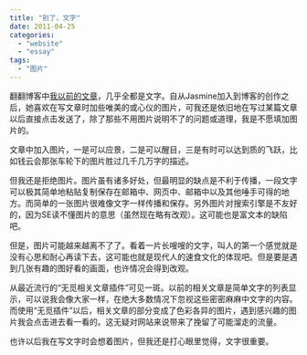 ```yaml
---
title: "别了，文字"
date: 2011-04-25
categories: 
  - "website"
  - "essay"
tags: 
  - "图片"
---
```


翻翻博客中[我以前的文章](https://www.jfsay.com)，几乎全都是文字。自从Jasmine加入到博客的创作之后，她喜欢在写文章时加些唯美的或心仪的图片，可我还是依旧地在写过某篇文章以后直接点击发送了，除了那些不用图片说明不了的问题或道理，我是不愿填加图片的。

文章中加入图片，一是可以应景，二是可以醒目，三是有时可以达到质的飞跃，比如钱云会那张车轮下的图片胜过几千几万字的描述。

但我还是拒绝图片。图片虽有诸多好处，但最明显的缺点是不利于传播，一段文字可以极其简单地粘贴复制保存在邮箱中、网页中、邮箱中以及其他唾手可得的地方。而简单的一张图片很难像文字一样传播和保存。另外图片对搜索引擎是不友好的，因为SE读不懂图片的意思（虽然现在略有改观）。这可能也是富文本的缺陷吧。

但是，图片可能越来越离不了了。看着一片长嗖嗖的文字，叫人的第一个感觉就是没有心思和耐心再读下去，这可能也就是现代人的速食文化的体现吧。但是要是遇到几张有趣的图好看的画面，也许情况会得到改观。

从最近流行的“无觅相关文章插件”可见一斑。以前的相关文章是简单文字的列表显示，可以说我会像大家一样，在绝大多数情况下忽视这些密密麻麻中文字的内容。而使用“无觅插件”以后，相关文章的部分变成了色彩各异的图片，遇到感兴趣的图片我会点击进去看一看的。这无疑对网站来说带来了挽留了可能溜走的流量。

也许以后我在写文字时会想着图片，但我还是打心眼里觉得，文字很重要。
